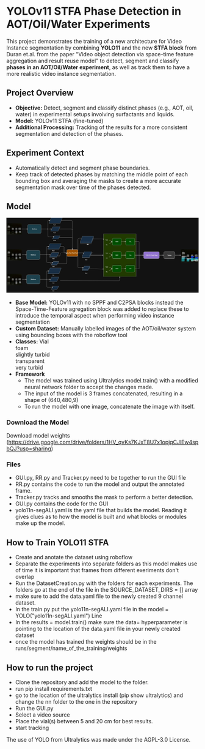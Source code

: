 # YOLOv11 STFA Phase Detection in AOT/Oil/Water Experiments

This project demonstrates the  training of a new architecture for Video Instance segmentation by combining **YOLO11** and the new **STFA block** from Duran et.al. from the paper "Video object detection via space-time feature aggregation and result reuse model" to detect, segment and classify **phases in an AOT/Oil/Water experiment**, as well as track them to have a more realistic video instance segmentation.

## Project Overview

- **Objective:** Detect, segment and classify distinct phases (e.g., AOT, oil, water) in experimental setups involving surfactants and liquids.
- **Model:** YOLOv11 STFA (fine-tuned)
- **Additional Processing:** Tracking of the results for a more consistent segmentation and detection of the phases.

## Experiment Context

- Automatically detect and segment phase boundaries.
- Keep track of detected phases by matching the middle point of each bounding box and averaging the masks to create a more accurate
  segmentation mask over time of the phases detected.


##  Model
![YOLO11 STFA architechture](/assets/YOLO11STFAARCH.jpg)
- **Base Model:** YOLOv11 with no SPPF and C2PSA blocks instead the Space-Time-Feature agregation block was added to replace these to introduce
  the temporal aspect when performing video instance segmentation
- **Custom Dataset:** Manually labelled images of the AOT/oil/water system using bounding boxes with the roboflow tool
- **Classes:**
  Vial  
  foam  
  slightly turbid  
  transparent  
  very turbid
- **Framework**
    - The model was trained using Ultralytics model.train() with a modified neural network folder to accept the changes made.
    - The input of the model is 3 frames concatenated, resulting in a shape of (640,480,9)
    - To run the model with one image, concatenate the image with itself. 


###  Download the Model

Download model weights (https://drive.google.com/drive/folders/1HV_qvKs7KJxT8U7x1opjqCJlEw4spbQJ?usp=sharing)

### Files

- GUI.py, RR.py and Tracker.py need to be together to run the GUI file
- RR.py contains the code to run the model and output the annotated frame.
- Tracker.py tracks and smooths the mask to perform a better detection.
- GUI.py contains the code for the GUI
- yolo11n-segALI.yaml is the yaml file that builds the model. Reading it gives clues as to how the model is built and what blocks or modules make up the model.

## How to Train YOLO11 STFA

- Create and anotate the dataset using roboflow
- Separate the experiments into separate folders as this model makes use of time it is important that frames from different exeriments don't overlap
- Run the DatasetCreation.py with the folders for each experiments. The folders go at the end of the file in the SOURCE_DATASET_DIRS = [] array
- make sure to add the data.yaml file to the newly created 9 channel dataset.
- In the train.py put the yolo11n-segALI.yaml file in the model = YOLO("yolo11n-segALI.yaml") Line
- In the results = model.train() make sure the data= hyperparameter is pointing to the location of the data.yaml file in your newly created dataset
- once the model has trained the weights should be in the runs/segment/name_of_the_training/weights


## How to run the project

- Clone the repository and add the model to the folder. 
- run pip install requirements.txt
- go to the location of the ultralytics install (pip show ultralytics) and change the nn folder to the one in the repository
- Run the GUI.py
- Select a video source
- Place the vial(s) between 5 and 20 cm for best results.
- start tracking



The use of YOLO from Ultralytics was made under the AGPL-3.0 License.
